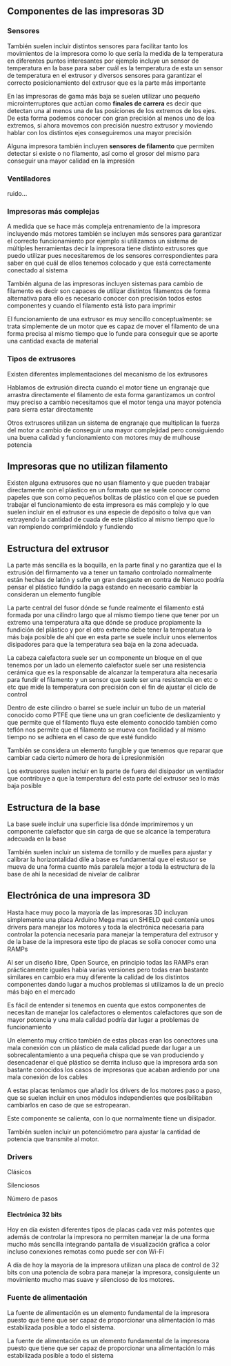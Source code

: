 ## Componentes de las impresoras 3D




### Sensores

También suelen incluir distintos sensores para facilitar tanto los movimientos de la impresora como lo que sería la medida de la temperatura en diferentes puntos interesantes por ejemplo incluye un sensor de temperatura en la base para saber cuál es la temperatura de esta un sensor de temperatura en el extrusor y diversos sensores para garantizar el correcto posicionamiento del extrusor que es la parte más importante

En las impresoras de gama más baja se suelen utilizar uno pequeño microinterruptores que actúan como **finales de carrera** es decir que detectan una al menos una de las posiciones de los extremos de los ejes.  De esta forma podemos  conocer con gran precisión al menos uno de loa extremos, si ahora movemos con precisión nuestro extrusor y moviendo hablar con los distintos ejes conseguiremos una mayor precisión


Alguna impresora también incluyen **sensores de filamento** que permiten detectar si existe o no filamento, así como el grosor del mismo para conseguir una mayor calidad en la impresión

### Ventiladores

ruido...


### Impresoras más complejas

A medida que se hace más compleja entrenamiento de la impresora incluyendo más motores también se incluyen más sensores para garantizar el correcto funcionamiento por ejemplo si utilizamos un sistema de múltiples herramientas decir la impresora tiene distinto extrusores que puedo utilizar pues necesitaremos de los sensores correspondientes para saber en qué cuál de ellos tenemos colocado y que está correctamente conectado al sistema

También alguna de las impresoras incluyen sistemas para cambio de filamento es decir son capaces de utilizar distintos filamentos de forma alternativa para ello es necesario conocer con precisión todos estos componentes y cuando el filamento está listo para imprimir

El funcionamiento de una extrusor es muy sencillo conceptualmente: se trata simplemente de un motor que es capaz de mover el filamento de una forma precisa al mismo tiempo que lo funde para conseguir que se aporte una cantidad exacta de material

### Tipos de extrusores

Existen diferentes implementaciones del mecanismo de los extrusores

Hablamos de extrusión directa cuando el motor tiene un engranaje que arrastra directamente el filamento de esta forma garantizamos un control muy preciso a cambio necesitamos que el motor tenga una mayor potencia para sierra estar directamente


Otros extrusores utilizan un sistema de engranaje que multiplican la fuerza del motor a cambio de conseguir una mayor complejidad pero consiguiendo una buena calidad y funcionamiento con motores muy de mulhouse potencia


## Impresoras que no utilizan filamento

Existen alguna extrusores que no usan filamento y que pueden trabajar directamente con el plástico en un formato que se suele conocer como papeles que son como pequeños bolitas de plástico con el que se pueden trabajar el funcionamiento de esta impresora es más complejo y lo que suelen incluir en el extrusor es una especie de depósito o tolva que van extrayendo la cantidad de cuada de este plástico al mismo tiempo que lo van rompiendo comprimiéndolo y fundiendo



## Estructura del extrusor

La parte más sencilla es la boquilla, en la parte final y no garantiza que el la extrusión del firmamento va a tener un tamaño controlado normalmente están hechas de latón y sufre un gran desgaste en contra de Nenuco podría pensar el plástico fundido la paga estando en necesario cambiar la consideran un elemento fungible

La parte central del fusor dónde se funde realmente el filamento está formada por una cilindro largo que al mismo tiempo tiene que tener por un extremo una temperatura alta que dónde se produce propiamente la fundición del plástico y por el otro extremo debe tener la temperatura lo más baja posible de ahí que en esta parte se suele incluir unos elementos disipadores para que la temperatura sea baja en la zona adecuada.

La cabeza calefactora suele ser un componente un bloque en el que tenemos por un lado un elemento calefactor suele ser una resistencia cerámica que es la responsable de alcanzar la temperatura alta necesaria para fundir el filamento y un sensor que suele ser una resistencia en etc o etc que mide la temperatura con precisión con el fin de ajustar el ciclo de control

Dentro de este cilindro o barrel se suele incluir un tubo de un material conocido como PTFE que tiene una un gran coeficiente de deslizamiento y que permite que el filamento fluya este elemento conocido también como teflón nos permite que el filamento se mueva con facilidad y al mismo tiempo no se adhiera en el caso de que esté fundido

También se considera un elemento fungible y que tenemos que reparar que cambiar cada cierto número de hora de i.presionmisión

Los extrusores suelen incluir en la parte de fuera del disipador un ventilador que contribuye a que la temperatura del esta parte del extrusor sea lo más baja posible


## Estructura de la base

La base suele incluir una superficie lisa dónde imprimiremos y un componente calefactor que sin carga de que se alcance la temperatura adecuada en la base


También suelen incluir un sistema de tornillo y de muelles para ajustar y calibrar la horizontalidad dile a base es fundamental que el estusor se mueva de una forma cuanto más paralela mejor a toda la estructura de la base de ahí la necesidad de nivelar de calibrar


## Electrónica de una impresora 3D

Hasta hace muy poco la mayoría de las impresoras 3D incluyan simplemente una placa Arduino Mega mas  un SHIELD qué contenía unos  drivers para manejar los motores y toda la electrónica necesaria para controlar la potencia necesaria para manejar la temperatura del extrusor y de la base de la impresora este tipo de placas se solía conocer como una RAMPs

Al ser un diseño libre, Open Source, en principio todas las RAMPs eran prácticamente iguales había varias versiones pero todas eran bastante similares en cambio era muy diferente la calidad de los distintos componentes dando lugar a muchos problemas si utilizamos la de un precio más bajo en el mercado


Es fácil de entender si tenemos en cuenta que estos componentes de necesitan de manejar los calefactores o elementos calefactores que son de mayor potencia y una mala calidad podría dar lugar a problemas de funcionamiento

Un elemento muy crítico también de estas placas eran los conectores una mala conexión con un plástico de mala calidad puede dar lugar a un sobrecalentamiento a una pequeña chispa que se van produciendo y desencadenar el qué plástico se derrita incluso que la impresora arda son bastante conocidos los casos de impresoras que acaban ardiendo por una mala conexión de los cables

A estas placas teníamos que añadir los drivers de los motores paso a paso, que se suelen incluir en unos módulos independientes que posibilitaban cambiarlos en caso de que se estropearan.

Este componente se calienta, con lo que normalmente tiene un disipador.

También suelen incluir un potenciómetro para ajustar la cantidad de potencia que transmite al motor.

### Drivers

Clásicos

Silenciosos

Número de pasos

#### Electrónica 32 bits

Hoy en día existen diferentes tipos de placas cada vez más potentes que además de controlar la impresora no permiten manejar la de una forma mucho más sencilla integrando pantalla de visualización gráfica a color incluso conexiones remotas como puede ser con Wi-Fi

A día de hoy la mayoría de la impresora utilizan una placa de control de 32 bits con una potencia de sobra para manejar la impresora, consiguiente un movimiento mucho mas suave y silencioso de los motores.

### Fuente de alimentación

La fuente de alimentación es un elemento fundamental de la impresora puesto que tiene que ser capaz de proporcionar una alimentación lo más estabilizada posible a todo el sistema.


La fuente de alimentación es un elemento fundamental de la impresora puesto que tiene que ser capaz de proporcionar una alimentación lo más estabilizada posible a todo el sistema